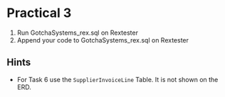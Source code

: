 # Practical 3
1. Run GotchaSystems_rex.sql on Rextester
2. Append your code to GotchaSystems_rex.sql on Rextester

## Hints
- For Task 6 use the `SupplierInvoiceLine` Table. It is not shown on the ERD.
